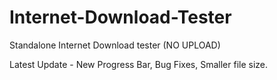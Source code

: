 # Internet-Download-Tester
 Standalone Internet Download tester (NO UPLOAD)

 Latest Update - 
New Progress Bar, 
Bug Fixes, 
Smaller file size.
